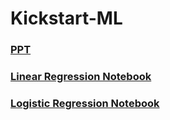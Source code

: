 # Kickstart-ML

### [PPT](https://docs.google.com/presentation/d/1sRQDy5sei4m1Lqru5ksXbB1gANuLtpenN8skLkqAi3w/edit#slide=id.g1b637318434_0_0)

### [Linear Regression Notebook](https://colab.research.google.com/drive/14m3-ZZgE2HULvi0xu1SWxyrOEUozNmQA?usp=sharing)

### [Logistic Regression Notebook](https://colab.research.google.com/drive/1DZec1xK5UWVoc9vJmx-_1RGm5hKWCqaf#scrollTo=_aBiE0h1VL2w)
